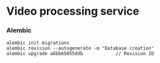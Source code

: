 # Video processing service

### Alembic
```commandline
alembic init migrations
alembic revision --autogenerate -m "Database creation"
alembic upgrade a6bb65055ddb            // Revision ID
```